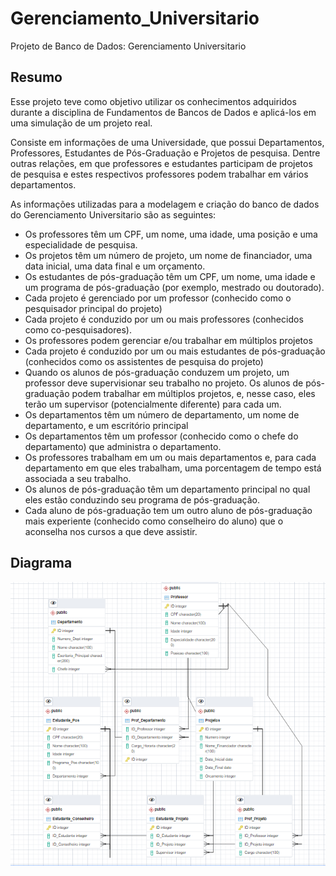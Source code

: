 # Gerenciamento_Universitario
Projeto de Banco de Dados: Gerenciamento Universitario

## Resumo 
Esse projeto teve como objetivo utilizar os conhecimentos adquiridos durante a disciplina de Fundamentos de Bancos de Dados e aplicá-los em uma simulação de um projeto real.

Consiste em informações de uma Universidade, que possui Departamentos, Professores, Estudantes de Pós-Graduação e Projetos de pesquisa. Dentre outras relações, em que professores e estudantes participam de projetos de pesquisa e estes respectivos professores podem trabalhar em vários departamentos.

As informações utilizadas para a modelagem e criação do banco de dados do Gerenciamento Universitario são as seguintes:

* Os professores têm um CPF, um nome, uma idade, uma posição e uma especialidade de pesquisa.
* Os projetos têm um número de projeto, um nome de financiador, uma data inicial, uma data final e um orçamento.
* Os estudantes de pós-graduação têm um CPF, um nome, uma idade e um programa de pós-graduação (por exemplo, mestrado ou doutorado).
* Cada  projeto  é  gerenciado  por  um  professor  (conhecido  como  o  pesquisador principal do projeto)
* Cada  projeto  é  conduzido  por  um  ou  mais  professores  (conhecidos  como  co-pesquisadores).
* Os professores podem gerenciar e/ou trabalhar em múltiplos projetos
* Cada projeto é conduzido por um ou mais estudantes de pós-graduação (conhecidos como os assistentes de pesquisa do projeto)
* Quando  os  alunos  de  pós-graduação  conduzem  um  projeto,  um  professor  deve supervisionar seu trabalho no projeto. Os alunos de pós-graduação podem trabalhar em múltiplos  projetos,  e,  nesse  caso,  eles  terão  um  supervisor  (potencialmente diferente) para cada um.
* Os departamentos têm um número de departamento, um nome de departamento, e um escritório principal
* Os  departamentos  têm  um  professor  (conhecido  como  o  chefe  do  departamento) que administra o departamento.
* Os professores trabalham em um ou mais departamentos e, para cada departamento em que eles trabalham, uma porcentagem de tempo está associada a seu trabalho.
* Os  alunos  de  pós-graduação  têm  um  departamento principal  no  qual  eles  estão conduzindo seu programa de pós-graduação.
* Cada   aluno   de  pós-graduação  tem  um  outro  aluno  de  pós-graduação  mais experiente  (conhecido  como  conselheiro  do  aluno)  que  o  aconselha  nos  cursos  a que deve assistir.

## Diagrama
![Alt Text](https://github.com/Kayannsoarez/Gerenciamento_Universitario/blob/main/Diagrama.png)
